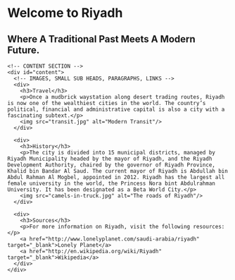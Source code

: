 <!doctype html>
<html lang="en">
<head>
  <meta charset="UTF-8">
  <title>Code Challenge 1</title>
  <link rel="stylesheet" href="css/style.css">
</head>
<body>
  <div class="wrapper">
    <!-- HEADER -->
    <h1>Welcome to Riyadh</h1>
    <!-- SUB HEAD -->
    <h2>Where A Traditional Past Meets A Modern Future.</h2>

    <!-- CONTENT SECTION -->
    <div id="content">
      <!-- IMAGES, SMALL SUB HEADS, PARAGRAPHS, LINKS -->
      <div>
        <h3>Travel</h3>
        <p>Once a mudbrick waystation along desert trading routes, Riyadh is now one of the wealthiest cities in the world. The country’s political, financial and administrative capital is also a city with a fascinating subtext.</p>
        <img src="transit.jpg" alt="Modern Transit"/>
      </div>

      <div>
        <h3>History</h3>
        <p>The city is divided into 15 municipal districts, managed by Riyadh Municipality headed by the mayor of Riyadh, and the Riyadh Development Authority, chaired by the governor of Riyadh Province, Khalid bin Bandar Al Saud. The current mayor of Riyadh is Abdullah bin Abdul Rahman Al Mogbel, appointed in 2012. Riyadh has the largest all female university in the world, the Princess Nora bint Abdulrahman University. It has been designated as a Beta World City.</p>
        <img src="camels-in-truck.jpg" alt="The roads of Riyadh"/>
      </div>

      <div>
        <h3>Sources</h3>
        <p>For more information on Riyadh, visit the following resources:</p>
        <a href="http://www.lonelyplanet.com/saudi-arabia/riyadh" target="_blank">Lonely Planet</a>
        <a href="http://en.wikipedia.org/wiki/Riyadh" target="_blank">Wikipedia</a>
      </div>
    </div>
  </div>
</body>
</html>
